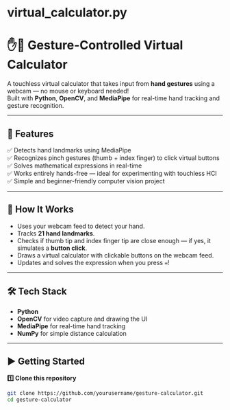 # virtual_calculator.py
# ✋🧮 Gesture-Controlled Virtual Calculator

A touchless virtual calculator that takes input from **hand gestures** using a webcam — no mouse or keyboard needed!  
Built with **Python**, **OpenCV**, and **MediaPipe** for real-time hand tracking and gesture recognition.

---

## 📌 **Features**

✅ Detects hand landmarks using MediaPipe  
✅ Recognizes pinch gestures (thumb + index finger) to click virtual buttons  
✅ Solves mathematical expressions in real-time  
✅ Works entirely hands-free — ideal for experimenting with touchless HCI  
✅ Simple and beginner-friendly computer vision project

---

## 🚀 **How It Works**

- Uses your webcam feed to detect your hand.
- Tracks **21 hand landmarks**.
- Checks if thumb tip and index finger tip are close enough — if yes, it simulates a **button click**.
- Draws a virtual calculator with clickable buttons on the webcam feed.
- Updates and solves the expression when you press `=`!

---

## 🛠️ **Tech Stack**

- **Python**
- **OpenCV** for video capture and drawing the UI
- **MediaPipe** for real-time hand tracking
- **NumPy** for simple distance calculation

---

## ▶️ **Getting Started**

**1️⃣ Clone this repository**

```bash
git clone https://github.com/yourusername/gesture-calculator.git
cd gesture-calculator

